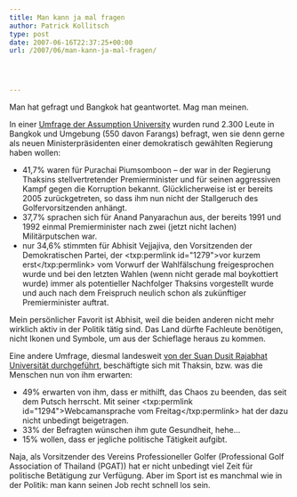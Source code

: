 ```yaml
---
title: Man kann ja mal fragen
author: Patrick Kollitsch
type: post
date: 2007-06-16T22:37:25+00:00
url: /2007/06/man-kann-ja-mal-fragen/




---
```

Man hat gefragt und Bangkok hat geantwortet. Mag man meinen. 

In einer [Umfrage der Assumption University][1] wurden rund 2.300 Leute in Bangkok und Umgebung (550 davon Farangs) befragt, wen sie denn gerne als neuen Ministerpräsidenten einer demokratisch gewählten Regierung haben wollen:

  * 41,7% waren für Purachai Piumsomboon &#8211; der war in der Regierung Thaksins stellvertretender Premierminister und für seinen aggressiven Kampf gegen die Korruption bekannt. Glücklicherweise ist er bereits 2005 zurückgetreten, so dass ihm nun nicht der Stallgeruch des Golfervorsitzenden anhängt. 
  * 37,7% sprachen sich für Anand Panyarachun aus, der bereits 1991 und 1992 einmal Premierminister nach zwei (jetzt nicht lachen) Militärputschen war. 
  * nur 34,6% stimmten für Abhisit Vejjajiva, den Vorsitzenden der Demokratischen Partei, der <txp:permlink id="1279">vor kurzem erst</txp:permlink> vom Vorwurf der Wahlfälschung freigesprochen wurde und bei den letzten Wahlen (wenn nicht gerade mal boykottiert wurde) immer als potentieller Nachfolger Thaksins vorgestellt wurde und auch nach dem Freispruch neulich schon als zukünftiger Premierminister auftrat. 

Mein persönlicher Favorit ist Abhisit, weil die beiden anderen nicht mehr wirklich aktiv in der Politik tätig sind. Das Land dürfte Fachleute benötigen, nicht Ikonen und Symbole, um aus der Schieflage heraus zu kommen.

Eine andere Umfrage, diesmal landesweit [von der Suan Dusit Rajabhat Universität durchgeführt][2], beschäftigte sich mit Thaksin, bzw. was die Menschen nun von ihm erwarten:

  * 49% erwarten von ihm, dass er mithilft, das Chaos zu beenden, das seit dem Putsch herrscht. Mit seiner <txp:permlink id="1294">Webcamansprache vom Freitag</txp:permlink> hat der dazu nicht unbedingt beigetragen.
  * 33% der Befragten wünschen ihm gute Gesundheit, hehe&#8230;
  * 15% wollen, dass er jegliche politische Tätigkeit aufgibt.

Naja, als Vorsitzender des Vereins Professioneller Golfer (Professional Golf Association of Thailand (<span class="caps">PGAT</span>)) hat er nicht unbedingt viel Zeit für politische Betätigung zur Verfügung. Aber im Sport ist es manchmal wie in der Politik: man kann seinen Job recht schnell los sein.

 [1]: http://www.bangkokpost.com/breaking_news/breakingnews.php?id=119504
 [2]: http://www.bangkokpost.com/breaking_news/breakingnews.php?id=119506